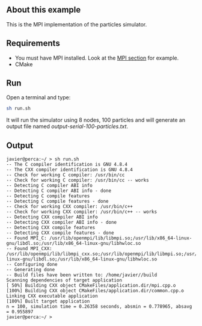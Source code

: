 ## About this example

This is the MPI implementation of the particles simulator.

## Requirements

 * You must have MPI installed. Look at the [MPI section](../../../05-clusters/01-mpi) for example.
 * CMake

## Run

Open a terminal and type:

```bash
sh run.sh
```

It will run the simulator using 8 nodes, 100 particles and will generate an output file named _output-serial-100-particles.txt_.

##  Output

```
javier@perca:~/ > sh run.sh 
-- The C compiler identification is GNU 4.8.4
-- The CXX compiler identification is GNU 4.8.4
-- Check for working C compiler: /usr/bin/cc
-- Check for working C compiler: /usr/bin/cc -- works
-- Detecting C compiler ABI info
-- Detecting C compiler ABI info - done
-- Detecting C compile features
-- Detecting C compile features - done
-- Check for working CXX compiler: /usr/bin/c++
-- Check for working CXX compiler: /usr/bin/c++ -- works
-- Detecting CXX compiler ABI info
-- Detecting CXX compiler ABI info - done
-- Detecting CXX compile features
-- Detecting CXX compile features - done
-- Found MPI_C: /usr/lib/openmpi/lib/libmpi.so;/usr/lib/x86_64-linux-gnu/libdl.so;/usr/lib/x86_64-linux-gnu/libhwloc.so  
-- Found MPI_CXX: /usr/lib/openmpi/lib/libmpi_cxx.so;/usr/lib/openmpi/lib/libmpi.so;/usr/lib/x86_64-linux-gnu/libdl.so;/usr/lib/x86_64-linux-gnu/libhwloc.so  
-- Configuring done
-- Generating done
-- Build files have been written to: /home/javier//build
Scanning dependencies of target application
[ 50%] Building CXX object CMakeFiles/application.dir/mpi.cpp.o
[100%] Building CXX object CMakeFiles/application.dir/common.cpp.o
Linking CXX executable application
[100%] Built target application
n = 100, simulation time = 0.26358 seconds, absmin = 0.778965, absavg = 0.955897
javier@perca:~/ > 

```
